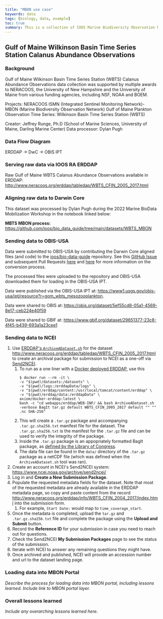 ```yaml
---
title: "MBON use case"
keywords: data
tags: [biology, data, example]
toc: true
summary: This is a collection of IOOS Marine Biodiversity Observation Network (MBON) data flow use cases.
---
```

## Gulf of Maine Wilkinson Basin Time Series Station Calanus Abundance Observations

### Background
Gulf of Maine Wilkinson Basin Time Series Station (WBTS) Calanus Abundance Observations data collection was supported by multiple awards to NERACOOS, the University of New Hampshire and the University of Maine from various funding agencies, including NSF, NOAA and BOEM.

Projects: NERACOOS ISMN (Integrated Sentinel Monitoring Network)- MBON (Marine Biodiversity Observation Network) Gulf of Maine Plankton Observation Time Series: Wilkinson Basin Time Series Station (WBTS)

Creator: Jeffrey Runge, Ph.D (School of Marine Sciences, University of Maine, Darling Marine Center)
Data processor: Dylan Pugh

### Data Flow Diagram
ERDDAP -> DwC -> OBIS IPT

### Serving raw data via IOOS RA ERDDAP
Raw Gulf of Maine WBTS Calanus Abundance Observations available in ERDDAP: <http://www.neracoos.org/erddap/tabledap/WBTS_CFIN_2005_2017.html>

### Aligning raw data to Darwin Core
This dataset was processed by Dylan Pugh during the 2022 Marine BioData Mobilization Workshop in the notebook linked below:

**MBTS MBON process:** <https://github.com/ioos/bio_data_guide/tree/main/datasets/WBTS_MBON>

### Sending data to OBIS-USA
Data were submitted to OBIS-USA by contributing the Darwin Core aligned files (and code) to the [ioos/bio-data-guide](https://github.com/ioos/bio_data_guide) repository. See this [GitHub Issue](https://github.com/ioos/bio_data_guide/issues/102) and subsequent Pull Requests [here](https://github.com/ioos/bio_data_guide/pull/101) and [here](https://github.com/ioos/bio_data_guide/pull/108) for more information on the conversion process.

The processed files were uploaded to the repository and OBIS-USA downloaded them for loading in the OBIS-USA IPT.

Data were published via the OBIS-USA IPT at: <https://www1.usgs.gov/obis-usa/ipt/resource?r=gom_wbts_mesozooplankton>.

Data were shared to OBIS at: <https://obis.org/dataset/5ef55cd8-05a1-4569-8e17-ceb224e40f59>

Data were shared to GBIF at: <https://www.gbif.org/dataset/29651377-23c8-4f45-b439-693a1a23cee1>

### Sending data to NCEI
1. Use [ERDDAP's `ArchiveADataset.sh`](https://coastwatch.pfeg.noaa.gov/erddap/download/setup.html#ArchiveADataset) for the dataset <http://www.neracoos.org/erddap/tabledap/WBTS_CFIN_2005_2017.html> to create an archival package for submission to NCEI as a one-off via [Send2NCEI](https://www.ncei.noaa.gov/archive/send2ncei/).
   1. To run as a one liner with a [Docker deployed ERDDAP](https://ioos.github.io/erddap-gold-standard/index.html), use this 
      ```
      $ docker run --rm -it \
      -v "$(pwd)/datasets:/datasets" \
      -v "$(pwd)/logs:/erddapData/logs" \
      -v "$(pwd)/erddap/content:/usr/local/tomcat/content/erddap" \
      -v "$(pwd)/erddap/data:/erddapData" \
      axiom/docker-erddap:latest \
      bash -c "cd webapps/erddap/WEB-INF/ && bash ArchiveADataset.sh -verbose BagIt tar.gz default WBTS_CFIN_2005_2017 default "" "" .nc SHA-256"
      ```
   2. This will create a `.tar.gz` package and accompanying `.tar.gz.sha256.txt` manifest file for the dataset. The `.tar.gz.sha256.txt` is the manifest for the `.tar.gz` file and can be used to verify the integrity of the package.
   3. Inside the `.tar.gz` package is an appopriately formatted BagIt package, as [defined by the Library of Congress](https://www.ietf.org/rfc/rfc8493.txt).
   4. The data file can be found in the `data/` directory of the `.tar.gz` package as a netCDF file (which was defined when the `ArchiveADataset.sh` tool was ran). 
2. Create an account in NCEI's Send2NCEI system: <https://www.ncei.noaa.gov/archive/send2ncei/>
3. Log in and **Create a New Submission Package**.
4. Populate the requested metadata fields for the dataset. Note that most of the requested metadata are already available in the ERDDAP metadata page, so copy and paste content from the record <http://www.neracoos.org/erddap/info/WBTS_CFIN_2004_2017/index.html> into the submission form.
   1. For example, `Start Date:` would map to `time_coverage_start`.
6. Once the metadata is completed, upload the `tar.gz` and `.tar.gz.sha256.txt` file and complete the package using the **Upload and Submit** button.
7. Record the **Reference ID** for your submission in case you need to reach out for questions.
8. Check the Send2NCEI **My Submission Packages** page to see the status of the submission.
9. Iterate with NCEI to answer any remaining questions they might have. 
10. Once archived and published, NCEI will provide an accession number and url to the dataset landing page. 

### Loading data into MBON Portal
*Describe the process for loading data into MBON portal, including lessons learned. Include link to MBON portal layer.*

### Overall lessons learned
*Include any overarching lessons learned here.*
